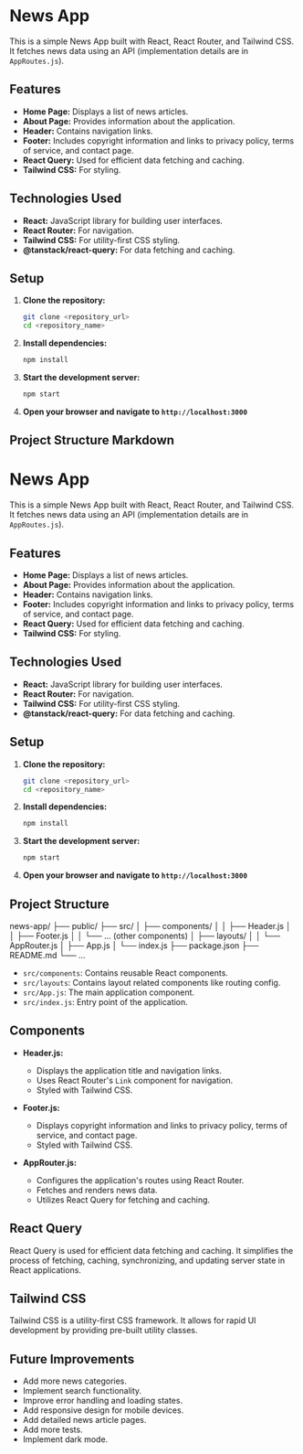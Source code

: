 # News App

This is a simple News App built with React, React Router, and Tailwind CSS. It fetches news data using an API (implementation details are in `AppRoutes.js`).

## Features

-   **Home Page:** Displays a list of news articles.
-   **About Page:** Provides information about the application.
-   **Header:** Contains navigation links.
-   **Footer:** Includes copyright information and links to privacy policy, terms of service, and contact page.
-   **React Query:** Used for efficient data fetching and caching.
-   **Tailwind CSS:** For styling.

## Technologies Used

-   **React:** JavaScript library for building user interfaces.
-   **React Router:** For navigation.
-   **Tailwind CSS:** For utility-first CSS styling.
-   **@tanstack/react-query:** For data fetching and caching.

## Setup

1.  **Clone the repository:**

    ```bash
    git clone <repository_url>
    cd <repository_name>
    ```

2.  **Install dependencies:**

    ```bash
    npm install
    ```

3.  **Start the development server:**

    ```bash
    npm start
    ```

4.  **Open your browser and navigate to `http://localhost:3000`**

## Project Structure Markdown

# News App

This is a simple News App built with React, React Router, and Tailwind CSS. It fetches news data using an API (implementation details are in `AppRoutes.js`).

## Features

-   **Home Page:** Displays a list of news articles.
-   **About Page:** Provides information about the application.
-   **Header:** Contains navigation links.
-   **Footer:** Includes copyright information and links to privacy policy, terms of service, and contact page.
-   **React Query:** Used for efficient data fetching and caching.
-   **Tailwind CSS:** For styling.

## Technologies Used

-   **React:** JavaScript library for building user interfaces.
-   **React Router:** For navigation.
-   **Tailwind CSS:** For utility-first CSS styling.
-   **@tanstack/react-query:** For data fetching and caching.

## Setup

1.  **Clone the repository:**

    ```bash
    git clone <repository_url>
    cd <repository_name>
    ```

2.  **Install dependencies:**

    ```bash
    npm install
    ```

3.  **Start the development server:**

    ```bash
    npm start
    ```

4.  **Open your browser and navigate to `http://localhost:3000`**

## Project Structure

news-app/
├── public/
├── src/
│   ├── components/
│   │   ├── Header.js
│   │   ├── Footer.js
│   │   └── ... (other components)
│   ├── layouts/
│   │   └── AppRouter.js
│   ├── App.js
│   └── index.js
├── package.json
├── README.md
└── ...


-   `src/components`: Contains reusable React components.
-   `src/layouts`: Contains layout related components like routing config.
-   `src/App.js`: The main application component.
-   `src/index.js`: Entry point of the application.

## Components

-   **Header.js:**
    -   Displays the application title and navigation links.
    -   Uses React Router's `Link` component for navigation.
    -   Styled with Tailwind CSS.

-   **Footer.js:**
    -   Displays copyright information and links to privacy policy, terms of service, and contact page.
    -   Styled with Tailwind CSS.

-   **AppRouter.js:**
    -   Configures the application's routes using React Router.
    -   Fetches and renders news data.
    -   Utilizes React Query for fetching and caching.

## React Query

React Query is used for efficient data fetching and caching. It simplifies the process of fetching, caching, synchronizing, and updating server state in React applications.

## Tailwind CSS

Tailwind CSS is a utility-first CSS framework. It allows for rapid UI development by providing pre-built utility classes.

## Future Improvements

-   Add more news categories.
-   Implement search functionality.
-   Improve error handling and loading states.
-   Add responsive design for mobile devices.
-   Add detailed news article pages.
-   Add more tests.
-   Implement dark mode.
